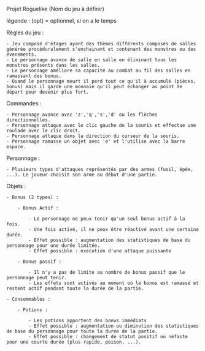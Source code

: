 Projet Roguelike (Nom du jeu à définir)

légende :
(opt) = optionnel, si on a le temps

Règles du jeu :

    - Jeu composé d'étages ayant des thèmes différents composés de salles générée procéduralement s'enchainant et contenant des monstres ou des évenements.
    - Le personnage avance de salle en salle en éliminant tous les monstres présents dans les salles.
    - Le personnage améliore sa capacité au combat au fil des salles en ramassant des bonus.
    - Quand le personnage meurt il perd tout ce qu'il à accumulé (pièces, bonus) mais il garde une monnaie qu'il peut échanger au point de départ pour devenir plus fort.
 

Commandes :

    - Personnage avance avec 'z','q','s','d' ou les flèches directionnelles.
    - Personnage attaque avec le clic gauche de la souris et effectue une roulade avec le clic droit.
    - Personnage attaque dans la direction du curseur de la souris.
    - Personnage ramasse un objet avec 'e' et l'utilise avec la barre espace.

Personnage :

    - Plusieurs types d'attaques représentés par des armes (fusil, épée, ...). Le joueur choisit son arme au début d'une partie.

Objets :

    - Bonus (2 types) : 

        - Bonus Actif :

            - Le personnage ne peux tenir qu'un seul bonus actif à la fois.
            - Une fois activé, il ne peux être réactivé avant une certaine durée.
            - Effet possible : augmentation des statistiques de base du personnage pour une durée limitée.
            - Effet possible : execution d'une attaque puissante

        - Bonus passif :

            - Il n'y a pas de limite au nombre de bonus passif que le personnage peut tenir.
            - Les effets sont activés au moment où le bonus est ramassé et restent actif pendant toute la durée de la partie.

    - Consommables :

        - Potions :

            - Les potions apportent des bonus immédiats 
            - Effet possible : augmentation ou diminution des statistiques de base du personnage pour toute la durée de la partie.
            - Effet possible : changement de statut positif ou néfaste pour une courte durée (plus rapide, poison, ...).

